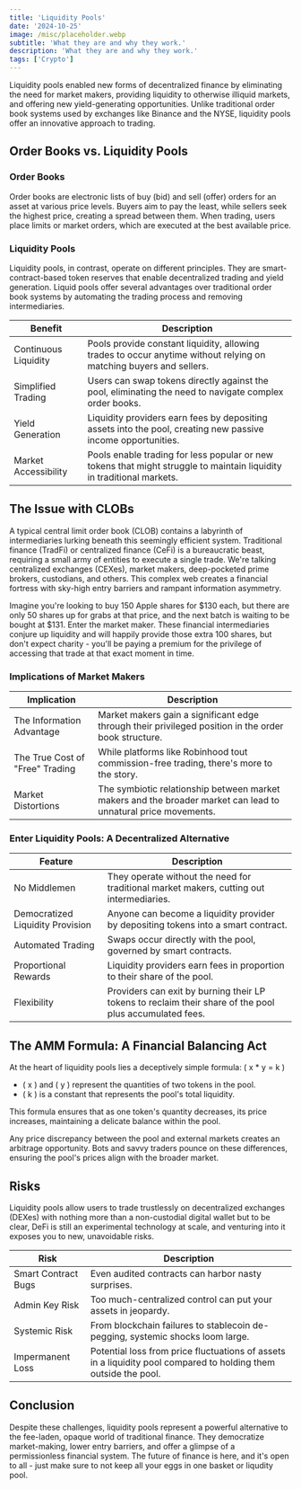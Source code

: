 ```yaml
---
title: 'Liquidity Pools'
date: '2024-10-25'
image: /misc/placeholder.webp
subtitle: 'What they are and why they work.'
description: 'What they are and why they work.'
tags: ['Crypto']
---
```


<style jsx>{`
  .prose a {
    text-decoration: underline;
    color: var(--color-accent);
  }
  .prose ol {
    list-style-type: decimal;
    margin-left: 2em; /* Adjust as needed for indentation */
    padding-left: 0.5em; /* Add padding if needed */
  }
  .prose ol li {
    margin-bottom: 0.5em;
    color: var(--color-text-primary);
    line-height: 1.5; /* Adjust line height for better readability */
  }
`}</style>

<div class="tldr-section">

Liquidity pools enabled new forms of decentralized finance by eliminating the need for market makers, providing liquidity to otherwise illiquid markets, and offering new yield-generating opportunities. Unlike traditional order book systems used by exchanges like Binance and the NYSE, liquidity pools offer an innovative approach to trading.

</div>

## Order Books vs. Liquidity Pools

### Order Books

Order books are electronic lists of buy (bid) and sell (offer) orders for an asset at various price levels. Buyers aim to pay the least, while sellers seek the highest price, creating a spread between them. When trading, users place limits or market orders, which are executed at the best available price.

### Liquidity Pools

Liquidity pools, in contrast, operate on different principles. They are smart-contract-based token reserves that enable decentralized trading and yield generation. Liquid pools offer several advantages over traditional order book systems by automating the trading process and removing intermediaries.

<table>
  <thead>
    <tr>
      <th>Benefit</th>
      <th>Description</th>
    </tr>
  </thead>
  <tbody>
    <tr>
      <td>Continuous Liquidity</td>
      <td>Pools provide constant liquidity, allowing trades to occur anytime without relying on matching buyers and sellers.</td>
    </tr>
    <tr>
      <td>Simplified Trading</td>
      <td>Users can swap tokens directly against the pool, eliminating the need to navigate complex order books.</td>
    </tr>
    <tr>
      <td>Yield Generation</td>
      <td>Liquidity providers earn fees by depositing assets into the pool, creating new passive income opportunities.</td>
    </tr>
    <tr>
      <td>Market Accessibility</td>
      <td>Pools enable trading for less popular or new tokens that might struggle to maintain liquidity in traditional markets.</td>
    </tr>
  </tbody>
</table>

## The Issue with CLOBs

A typical central limit order book (CLOB) contains a labyrinth of intermediaries lurking beneath this seemingly efficient system. Traditional finance (TradFi) or centralized finance (CeFi) is a bureaucratic beast, requiring a small army of entities to execute a single trade. We're talking centralized exchanges (CEXes), market makers, deep-pocketed prime brokers, custodians, and others. This complex web creates a financial fortress with sky-high entry barriers and rampant information asymmetry.

Imagine you're looking to buy 150 Apple shares for $130 each, but there are only 50 shares up for grabs at that price, and the next batch is waiting to be bought at $131. Enter the market maker. These financial intermediaries conjure up liquidity and will happily provide those extra 100 shares, but don't expect charity - you'll be paying a premium for the privilege of accessing that trade at that exact moment in time.

### Implications of Market Makers

<table>
  <thead>
    <tr>
      <th>Implication</th>
      <th>Description</th>
    </tr>
  </thead>
  <tbody>
    <tr>
      <td>The Information Advantage</td>
      <td>Market makers gain a significant edge through their privileged position in the order book structure.</td>
    </tr>
    <tr>
      <td>The True Cost of "Free" Trading</td>
      <td>While platforms like Robinhood tout commission-free trading, there's more to the story.</td>
    </tr>
    <tr>
      <td>Market Distortions</td>
      <td>The symbiotic relationship between market makers and the broader market can lead to unnatural price movements.</td>
    </tr>
  </tbody>
</table>

### Enter Liquidity Pools: A Decentralized Alternative

<table>
  <thead>
    <tr>
      <th>Feature</th>
      <th>Description</th>
    </tr>
  </thead>
  <tbody>
    <tr>
      <td>No Middlemen</td>
      <td>They operate without the need for traditional market makers, cutting out intermediaries.</td>
    </tr>
    <tr>
      <td>Democratized Liquidity Provision</td>
      <td>Anyone can become a liquidity provider by depositing tokens into a smart contract.</td>
    </tr>
    <tr>
      <td>Automated Trading</td>
      <td>Swaps occur directly with the pool, governed by smart contracts.</td>
    </tr>
    <tr>
      <td>Proportional Rewards</td>
      <td>Liquidity providers earn fees in proportion to their share of the pool.</td>
    </tr>
    <tr>
      <td>Flexibility</td>
      <td>Providers can exit by burning their LP tokens to reclaim their share of the pool plus accumulated fees.</td>
    </tr>
  </tbody>
</table>

## The AMM Formula: A Financial Balancing Act

At the heart of liquidity pools lies a deceptively simple formula: \( x \* y = k \)

- \( x \) and \( y \) represent the quantities of two tokens in the pool.
- \( k \) is a constant that represents the pool's total liquidity.

This formula ensures that as one token's quantity decreases, its price increases, maintaining a delicate balance within the pool.

Any price discrepancy between the pool and external markets creates an arbitrage opportunity. Bots and savvy traders pounce on these differences, ensuring the pool's prices align with the broader market.

## Risks

Liquidity pools allow users to trade trustlessly on decentralized exchanges (DEXes) with nothing more than a non-custodial digital wallet but to be clear, DeFi is still an experimental technology at scale, and venturing into it exposes you to new, unavoidable risks.

<table>
  <thead>
    <tr>
      <th>Risk</th>
      <th>Description</th>
    </tr>
  </thead>
  <tbody>
    <tr>
      <td>Smart Contract Bugs</td>
      <td>Even audited contracts can harbor nasty surprises.</td>
    </tr>
    <tr>
      <td>Admin Key Risk</td>
      <td>Too much-centralized control can put your assets in jeopardy.</td>
    </tr>
    <tr>
      <td>Systemic Risk</td>
      <td>From blockchain failures to stablecoin de-pegging, systemic shocks loom large.</td>
    </tr>
    <tr>
      <td>Impermanent Loss</td>
      <td>Potential loss from price fluctuations of assets in a liquidity pool compared to holding them outside the pool.</td>
    </tr>
  </tbody>
</table>

## Conclusion

Despite these challenges, liquidity pools represent a powerful alternative to the fee-laden, opaque world of traditional finance. They democratize market-making, lower entry barriers, and offer a glimpse of a permissionless financial system. The future of finance is here, and it's open to all - just make sure to not keep all your eggs in one basket or liqudity pool.
